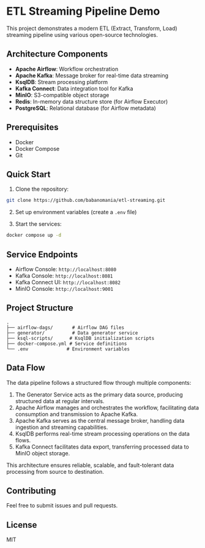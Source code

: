 # ETL Streaming Pipeline Demo

This project demonstrates a modern ETL (Extract, Transform, Load) streaming pipeline using various open-source technologies.

## Architecture Components

- **Apache Airflow**: Workflow orchestration
- **Apache Kafka**: Message broker for real-time data streaming
- **KsqlDB**: Stream processing platform
- **Kafka Connect**: Data integration tool for Kafka
- **MinIO**: S3-compatible object storage
- **Redis**: In-memory data structure store (for Airflow Executor)
- **PostgreSQL**: Relational database (for Airflow metadata)

## Prerequisites

- Docker
- Docker Compose
- Git

## Quick Start

1. Clone the repository:
```bash
git clone https://github.com/babanomania/etl-streaming.git
```

2. Set up environment variables (create a `.env` file)

3. Start the services:
```bash
docker compose up -d
```

## Service Endpoints

- Airflow Console: `http://localhost:8080`
- Kafka Console: `http://localhost:8081`
- Kafka Connect UI: `http://localhost:8082`
- MinIO Console: `http://localhost:9001`

## Project Structure

```
.
├── airflow-dags/       # Airflow DAG files
├── generator/          # Data generator service
├── ksql-scripts/      # KsqlDB initialization scripts
├── docker-compose.yml # Service definitions
└── .env              # Environment variables
```

## Data Flow

The data pipeline follows a structured flow through multiple components:

1. The Generator Service acts as the primary data source, producing structured data at regular intervals.
2. Apache Airflow manages and orchestrates the workflow, facilitating data consumption and transmission to Apache Kafka.
3. Apache Kafka serves as the central message broker, handling data ingestion and streaming capabilities.
4. KsqlDB performs real-time stream processing operations on the data flows.
5. Kafka Connect facilitates data export, transferring processed data to MinIO object storage.

This architecture ensures reliable, scalable, and fault-tolerant data processing from source to destination.

## Contributing

Feel free to submit issues and pull requests.

## License

MIT